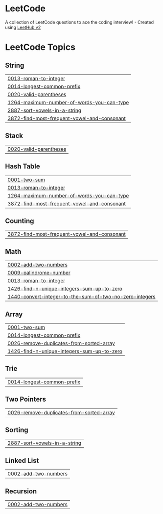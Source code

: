 # LeetCode
A collection of LeetCode questions to ace the coding interview! - Created using [LeetHub v2](https://github.com/arunbhardwaj/LeetHub-2.0)

<!---LeetCode Topics Start-->
# LeetCode Topics
## String
|  |
| ------- |
| [0013-roman-to-integer](https://github.com/Pushkar-Kulkarni-00/LeetCode/tree/master/0013-roman-to-integer) |
| [0014-longest-common-prefix](https://github.com/Pushkar-Kulkarni-00/LeetCode/tree/master/0014-longest-common-prefix) |
| [0020-valid-parentheses](https://github.com/Pushkar-Kulkarni-00/LeetCode/tree/master/0020-valid-parentheses) |
| [1264-maximum-number-of-words-you-can-type](https://github.com/Pushkar-Kulkarni-00/LeetCode/tree/master/1264-maximum-number-of-words-you-can-type) |
| [2887-sort-vowels-in-a-string](https://github.com/Pushkar-Kulkarni-00/LeetCode/tree/master/2887-sort-vowels-in-a-string) |
| [3872-find-most-frequent-vowel-and-consonant](https://github.com/Pushkar-Kulkarni-00/LeetCode/tree/master/3872-find-most-frequent-vowel-and-consonant) |
## Stack
|  |
| ------- |
| [0020-valid-parentheses](https://github.com/Pushkar-Kulkarni-00/LeetCode/tree/master/0020-valid-parentheses) |
## Hash Table
|  |
| ------- |
| [0001-two-sum](https://github.com/Pushkar-Kulkarni-00/LeetCode/tree/master/0001-two-sum) |
| [0013-roman-to-integer](https://github.com/Pushkar-Kulkarni-00/LeetCode/tree/master/0013-roman-to-integer) |
| [1264-maximum-number-of-words-you-can-type](https://github.com/Pushkar-Kulkarni-00/LeetCode/tree/master/1264-maximum-number-of-words-you-can-type) |
| [3872-find-most-frequent-vowel-and-consonant](https://github.com/Pushkar-Kulkarni-00/LeetCode/tree/master/3872-find-most-frequent-vowel-and-consonant) |
## Counting
|  |
| ------- |
| [3872-find-most-frequent-vowel-and-consonant](https://github.com/Pushkar-Kulkarni-00/LeetCode/tree/master/3872-find-most-frequent-vowel-and-consonant) |
## Math
|  |
| ------- |
| [0002-add-two-numbers](https://github.com/Pushkar-Kulkarni-00/LeetCode/tree/master/0002-add-two-numbers) |
| [0009-palindrome-number](https://github.com/Pushkar-Kulkarni-00/LeetCode/tree/master/0009-palindrome-number) |
| [0013-roman-to-integer](https://github.com/Pushkar-Kulkarni-00/LeetCode/tree/master/0013-roman-to-integer) |
| [1426-find-n-unique-integers-sum-up-to-zero](https://github.com/Pushkar-Kulkarni-00/LeetCode/tree/master/1426-find-n-unique-integers-sum-up-to-zero) |
| [1440-convert-integer-to-the-sum-of-two-no-zero-integers](https://github.com/Pushkar-Kulkarni-00/LeetCode/tree/master/1440-convert-integer-to-the-sum-of-two-no-zero-integers) |
## Array
|  |
| ------- |
| [0001-two-sum](https://github.com/Pushkar-Kulkarni-00/LeetCode/tree/master/0001-two-sum) |
| [0014-longest-common-prefix](https://github.com/Pushkar-Kulkarni-00/LeetCode/tree/master/0014-longest-common-prefix) |
| [0026-remove-duplicates-from-sorted-array](https://github.com/Pushkar-Kulkarni-00/LeetCode/tree/master/0026-remove-duplicates-from-sorted-array) |
| [1426-find-n-unique-integers-sum-up-to-zero](https://github.com/Pushkar-Kulkarni-00/LeetCode/tree/master/1426-find-n-unique-integers-sum-up-to-zero) |
## Trie
|  |
| ------- |
| [0014-longest-common-prefix](https://github.com/Pushkar-Kulkarni-00/LeetCode/tree/master/0014-longest-common-prefix) |
## Two Pointers
|  |
| ------- |
| [0026-remove-duplicates-from-sorted-array](https://github.com/Pushkar-Kulkarni-00/LeetCode/tree/master/0026-remove-duplicates-from-sorted-array) |
## Sorting
|  |
| ------- |
| [2887-sort-vowels-in-a-string](https://github.com/Pushkar-Kulkarni-00/LeetCode/tree/master/2887-sort-vowels-in-a-string) |
## Linked List
|  |
| ------- |
| [0002-add-two-numbers](https://github.com/Pushkar-Kulkarni-00/LeetCode/tree/master/0002-add-two-numbers) |
## Recursion
|  |
| ------- |
| [0002-add-two-numbers](https://github.com/Pushkar-Kulkarni-00/LeetCode/tree/master/0002-add-two-numbers) |
<!---LeetCode Topics End-->